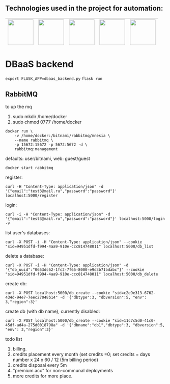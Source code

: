 ## Technologies used in the project for automation:

| <img src="https://cdn.jsdelivr.net/gh/devicons/devicon/icons/python/python-original-wordmark.svg" width="80" heigh="80"/> | <img src="https://cdn.jsdelivr.net/gh/devicons/devicon/icons/mysql/mysql-original-wordmark.svg"  width="80" heigh="80"/> | <img src="https://cdn.jsdelivr.net/gh/devicons/devicon/icons/git/git-original-wordmark.svg" width="80" heigh="80"/> | <img src="https://github.com/allure-framework/allure2/blob/master/.idea/icon.png" width="80" heigh="80"/> | <img src="https://cdn.jsdelivr.net/gh/devicons/devicon/icons/selenium/selenium-original.svg" width="80" heigh="80"/> |
|---------------------------------------------------------------------------------------------------------------------------|---------------------------------------------------------------------------------------------------------------------------|---------------------------------------------------------------------------------------------------------------------|-----------------------------------------------------------------------------------------------------------|----------------------------------------------------------------------------------------------------------------------|

# DBaaS backend
`export FLASK_APP=dbaas_backend.py`
`flask run`
## RabbitMQ
to up the mq
1. sudo mkdir /home/docker  
2. sudo chmod 0777 /home/docker
```
docker run \
    -v /home/docker:/bitnami/rabbitmq/mnesia \
    --name rabbitmq \
    -p 15672:15672 -p 5672:5672 -d \
    rabbitmq:management
```
defaults: user/bitnami, web: guest/guest
```
docker start rabbitmq
```

register:  
```
curl -H "Content-Type: application/json" -d '{"email":"test3@mail.ru","password":"password"}' localhost:5000/register
```
login:  
```
curl -i -H "Content-Type: application/json" -d '{"email":"test3@mail.ru","password":"password"}' localhost:5000/login -v
```
  
list user's databases:  
```
curl -X POST -i -H "Content-Type: application/json" --cookie "sid=94951dfd-f994-4aa9-910e-ccc814748011" localhost:5000/db_list
```

delete a database:
```
curl -X POST -i -H "Content-Type: application/json" -d '{"db_uuid":"0653dc62-1fc2-7f65-8000-e9d3b71bdabc"}' --cookie "sid=94951dfd-f994-4aa9-910e-ccc814748011" localhost:5000/db_delete
```

create db:  
```
curl -X POST localhost:5000/db_create --cookie "sid=c2e9e313-6762-434d-94e7-7eec27048b14" -d '{"dbtype":3, "dbversion":5, "env": 3,"region":3}'
```
create db (with db name), currently disabled:  
```
curl -X POST localhost:5000/db_create --cookie "sid=11c7c5d0-41c0-45df-ad4a-275d0018798a" -d '{"dbname":"db1","dbtype":3, "dbversion":5, "env": 3,"region":3}'
```
todo list  
1. billing. 
2. credits placement every month (set credits =0; set credits = days number x 24 x 60 / 12 (5m billing period)
3. credits disposal every 5m
4. "premium acc" for non-communal deployments
5. more credits for more place.
